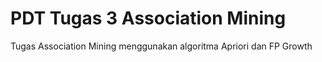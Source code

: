 # PDT Tugas 3 Association Mining
 Tugas Association Mining menggunakan algoritma Apriori dan FP Growth
